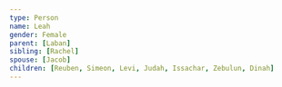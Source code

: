```yaml
---
type: Person
name: Leah
gender: Female
parent: [Laban]
sibling: [Rachel]
spouse: [Jacob]
children: [Reuben, Simeon, Levi, Judah, Issachar, Zebulun, Dinah]
---
```

